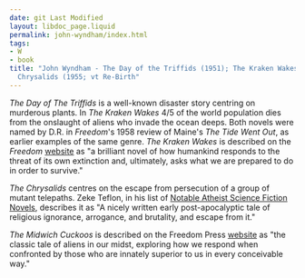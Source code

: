 ```yaml
---
date: git Last Modified
layout: libdoc_page.liquid
permalink: john-wyndham/index.html
tags:
- W
- book
title: "John Wyndham - The Day of the Triffids (1951); The Kraken Wakes (1953); The
  Chrysalids (1955; vt Re-Birth"
---
```


_The Day of The Triffids_ is a well-known disaster story centring on murderous plants. In _The Kraken Wakes_ 4/5 of the world population dies from the onslaught of aliens who invade the ocean deeps. Both novels were named by D.R. in _Freedom_'s 1958 review of Maine's _The Tide Went Out_, as earlier examples of the same genre. _The Kraken Wakes_ is described on the _Freedom_ <a href="https://freedompress.org.uk/product/the-kraken-wakes-john-wyndham/">website</a> as "a brilliant novel of how humankind responds to the threat of its own extinction and, ultimately, asks what we are prepared to do in order to survive."

_The Chrysalids_ centres on the escape from persecution of a group of mutant telepaths. Zeke Teflon, in his list of <a href="https://seesharppress.wordpress.com/2015/01/05/a-few-favorite-atheist-science-fiction-novels-and-books-on-cults/">Notable Atheist Science Fiction Novels</a>, describes it as "A nicely written 
early post-apocalyptic tale of religious ignorance, arrogance, and brutality, and escape from it."

_The Midwich Cuckoos_ is described on the Freedom Press <a href="https://freedompress.org.uk/product/the-midwich-cuckoos-john-wyndham/"> website</a> as "the classic tale of aliens in our midst, exploring how we respond when confronted by those who are innately superior to us in every conceivable way."